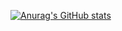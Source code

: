 [![Anurag's GitHub stats](https://github-readme-stats.vercel.app/api?username=atolix)](https://github.com/atolix/github-readme-stats)
